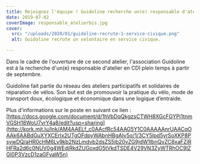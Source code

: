 ```yaml
---
title: Rejoignez l'équipe ! Guidoline recherche un(e) responsable d'atelier
date: 2019-07-02
coverImage: responsable_atelierbis.jpg
cover:
  src: "/uploads/2020/01/guidoline-recrute-1-service-civique.png"
  alt: Guidoline recrute un volontaire en service civique.

---
```

Dans le cadre de l'ouverture de ce second atelier, l'association Guidoline est à la recherche d'un(e) responsable d'atelier en CDI plein temps à partir de septembre.

Guidoline fait partie du réseau des ateliers participatifs et solidaires de réparation de vélos. Son but est de promouvoir la pratique du vélo, mode de transport doux, écologique et économique dans une logique d’entraide.

Plus d'informations sur le poste en suivant ce lien : [https://docs.google.com/document/d/1hVbDqQkgzsCTWH8XGcFGYPj1tnmVGSH18WoU7vrY4a8/edit?usp=sharing](http://kork.mjt.lu/lnk/AM4AAELf_c0AAcfRc54AAG5Y1C0AAAAAnrUAACqOAAk6AABdGuXYXCErIx2UTgOFdpyWAbnHBgAIv5o/1/3CY5lpd5yrSoXKP8PsywDQ/aHR0cHM6Ly9kb2NzLmdvb2dsZS5jb20vZG9jdW1lbnQvZC8xaFZiRHFRa2d6c0NUV0g4WEdjRkdZUGoxdG5tVkdTSDE4V29VN3ZyWTRhOC9lZGl0P3VzcD1zaGFyaW5n)